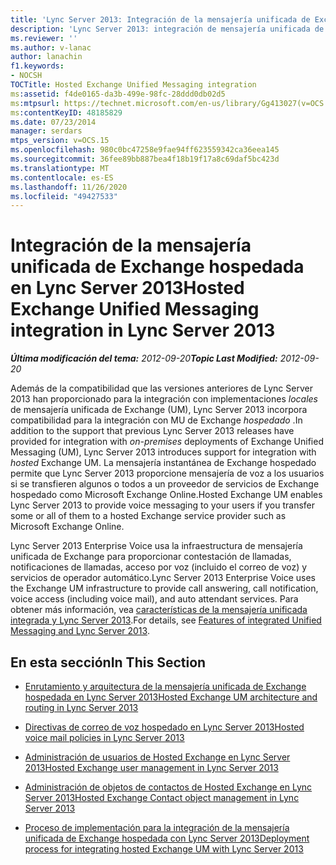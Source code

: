 ```yaml
---
title: 'Lync Server 2013: Integración de la mensajería unificada de Exchange hospedada'
description: 'Lync Server 2013: integración de mensajería unificada de Exchange hospedada.'
ms.reviewer: ''
ms.author: v-lanac
author: lanachin
f1.keywords:
- NOCSH
TOCTitle: Hosted Exchange Unified Messaging integration
ms:assetid: f4de0165-da3b-499e-98fc-28ddd0db02d5
ms:mtpsurl: https://technet.microsoft.com/en-us/library/Gg413027(v=OCS.15)
ms:contentKeyID: 48185829
ms.date: 07/23/2014
manager: serdars
mtps_version: v=OCS.15
ms.openlocfilehash: 980c0bc47258e9fae94ff623559342ca36eea145
ms.sourcegitcommit: 36fee89bb887bea4f18b19f17a8c69daf5bc423d
ms.translationtype: MT
ms.contentlocale: es-ES
ms.lasthandoff: 11/26/2020
ms.locfileid: "49427533"
---
```

# <a name="hosted-exchange-unified-messaging-integration-in-lync-server-2013"></a><span data-ttu-id="d059d-103">Integración de la mensajería unificada de Exchange hospedada en Lync Server 2013</span><span class="sxs-lookup"><span data-stu-id="d059d-103">Hosted Exchange Unified Messaging integration in Lync Server 2013</span></span>

<div data-xmlns="http://www.w3.org/1999/xhtml">

<div class="topic" data-xmlns="http://www.w3.org/1999/xhtml" data-msxsl="urn:schemas-microsoft-com:xslt" data-cs="https://msdn.microsoft.com/">

<div data-asp="https://msdn2.microsoft.com/asp">



</div>

<div id="mainSection">

<div id="mainBody"><span data-ttu-id="d059d-104">

<span> </span></span><span class="sxs-lookup"><span data-stu-id="d059d-104">

<span> </span></span></span>

<span data-ttu-id="d059d-105">_**Última modificación del tema:** 2012-09-20_</span><span class="sxs-lookup"><span data-stu-id="d059d-105">_**Topic Last Modified:** 2012-09-20_</span></span>

<span data-ttu-id="d059d-106">Además de la compatibilidad que las versiones anteriores de Lync Server 2013 han proporcionado para la integración con implementaciones *locales* de mensajería unificada de Exchange (UM), Lync Server 2013 incorpora compatibilidad para la integración con MU de Exchange *hospedado* .</span><span class="sxs-lookup"><span data-stu-id="d059d-106">In addition to the support that previous Lync Server 2013 releases have provided for integration with *on-premises* deployments of Exchange Unified Messaging (UM), Lync Server 2013 introduces support for integration with *hosted* Exchange UM.</span></span> <span data-ttu-id="d059d-107">La mensajería instantánea de Exchange hospedado permite que Lync Server 2013 proporcione mensajería de voz a los usuarios si se transfieren algunos o todos a un proveedor de servicios de Exchange hospedado como Microsoft Exchange Online.</span><span class="sxs-lookup"><span data-stu-id="d059d-107">Hosted Exchange UM enables Lync Server 2013 to provide voice messaging to your users if you transfer some or all of them to a hosted Exchange service provider such as Microsoft Exchange Online.</span></span>

<span data-ttu-id="d059d-108">Lync Server 2013 Enterprise Voice usa la infraestructura de mensajería unificada de Exchange para proporcionar contestación de llamadas, notificaciones de llamadas, acceso por voz (incluido el correo de voz) y servicios de operador automático.</span><span class="sxs-lookup"><span data-stu-id="d059d-108">Lync Server 2013 Enterprise Voice uses the Exchange UM infrastructure to provide call answering, call notification, voice access (including voice mail), and auto attendant services.</span></span> <span data-ttu-id="d059d-109">Para obtener más información, vea [características de la mensajería unificada integrada y Lync Server 2013](lync-server-2013-features-of-integrated-unified-messaging.md).</span><span class="sxs-lookup"><span data-stu-id="d059d-109">For details, see [Features of integrated Unified Messaging and Lync Server 2013](lync-server-2013-features-of-integrated-unified-messaging.md).</span></span>

<div>

## <a name="in-this-section"></a><span data-ttu-id="d059d-110">En esta sección</span><span class="sxs-lookup"><span data-stu-id="d059d-110">In This Section</span></span>

  - [<span data-ttu-id="d059d-111">Enrutamiento y arquitectura de la mensajería unificada de Exchange hospedada en Lync Server 2013</span><span class="sxs-lookup"><span data-stu-id="d059d-111">Hosted Exchange UM architecture and routing in Lync Server 2013</span></span>](lync-server-2013-hosted-exchange-um-architecture-and-routing.md)

  - [<span data-ttu-id="d059d-112">Directivas de correo de voz hospedado en Lync Server 2013</span><span class="sxs-lookup"><span data-stu-id="d059d-112">Hosted voice mail policies in Lync Server 2013</span></span>](lync-server-2013-hosted-voice-mail-policies.md)

  - [<span data-ttu-id="d059d-113">Administración de usuarios de Hosted Exchange en Lync Server 2013</span><span class="sxs-lookup"><span data-stu-id="d059d-113">Hosted Exchange user management in Lync Server 2013</span></span>](lync-server-2013-hosted-exchange-user-management.md)

  - [<span data-ttu-id="d059d-114">Administración de objetos de contactos de Hosted Exchange en Lync Server 2013</span><span class="sxs-lookup"><span data-stu-id="d059d-114">Hosted Exchange Contact object management in Lync Server 2013</span></span>](lync-server-2013-hosted-exchange-contact-object-management.md)

  - [<span data-ttu-id="d059d-115">Proceso de implementación para la integración de la mensajería unificada de Exchange hospedada con Lync Server 2013</span><span class="sxs-lookup"><span data-stu-id="d059d-115">Deployment process for integrating hosted Exchange UM with Lync Server 2013</span></span>](lync-server-2013-deployment-process-for-integrating-hosted-exchange-um.md)

<span data-ttu-id="d059d-116"></div>

</div>

<span> </span>

</div>

</div>

</span><span class="sxs-lookup"><span data-stu-id="d059d-116"></div>

</div>

<span> </span>

</div>

</div>

</span></span></div>

